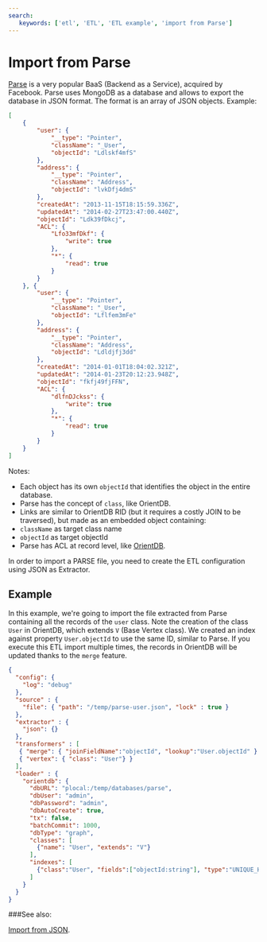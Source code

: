 ```yaml
---
search:
   keywords: ['etl', 'ETL', 'ETL example', 'import from Parse']
---
```


<!-- proofread 2015-12-11 SAM -->
# Import from Parse

[Parse](https://parse.com/) is a very popular BaaS (Backend as a Service), acquired by Facebook. Parse uses MongoDB as a database and allows to export the database in JSON format. The format is an array of JSON objects. Example:

```json
[
    {
        "user": {
            "__type": "Pointer",
            "className": "_User",
            "objectId": "Ldlskf4mfS"
        },
        "address": {
            "__type": "Pointer",
            "className": "Address",
            "objectId": "lvkDfj4dmS"
        },
        "createdAt": "2013-11-15T18:15:59.336Z",
        "updatedAt": "2014-02-27T23:47:00.440Z",
        "objectId": "Ldk39fDkcj",
        "ACL": {
            "Lfo33mfDkf": {
                "write": true
            },
            "*": {
                "read": true
            }
        }
    }, {
        "user": {
            "__type": "Pointer",
            "className": "_User",
            "objectId": "Lflfem3mFe"
        },
        "address": {
            "__type": "Pointer",
            "className": "Address",
            "objectId": "Ldldjfj3dd"
        },
        "createdAt": "2014-01-01T18:04:02.321Z",
        "updatedAt": "2014-01-23T20:12:23.948Z",
        "objectId": "fkfj49fjFFN",
        "ACL": {
            "dlfnDJckss": {
                "write": true
            },
            "*": {
                "read": true
            }
        }
    }
]
```

Notes:
- Each object has its own `objectId` that identifies the object in the entire database.
- Parse has the concept of `class`, like OrientDB.
- Links are similar to OrientDB RID (but it requires a costly JOIN to be traversed), but made as an embedded object containing:
 - `className` as target class name
 - `objectId` as target objectId
- Parse has ACL at record level, like [OrientDB](http://www.orientechnologies.com/docs/last/orientdb.wiki/Security.html#record-level-security).

In order to import a PARSE file, you need to create the ETL configuration using JSON as Extractor.

## Example
In this example, we're going to import the file extracted from Parse containing all the records of the `user` class. Note the creation of the class `User` in OrientDB, which extends `V` (Base Vertex class). We created an index against property `User.objectId` to use the same ID, similar to Parse. If you execute this ETL import multiple times, the records in OrientDB will be updated thanks to the `merge` feature.

```json
{
  "config": {
    "log": "debug"
  },
  "source" : {
    "file": { "path": "/temp/parse-user.json", "lock" : true }
  },
  "extractor" : {
    "json": {}
  },
  "transformers" : [
   { "merge": { "joinFieldName":"objectId", "lookup":"User.objectId" } },
   { "vertex": { "class": "User"} }
  ],
  "loader" : {
    "orientdb": {
      "dbURL": "plocal:/temp/databases/parse",
      "dbUser": "admin",
      "dbPassword": "admin",
      "dbAutoCreate": true,
      "tx": false,
      "batchCommit": 1000,
      "dbType": "graph",
      "classes": [
        {"name": "User", "extends": "V"}
      ],      
      "indexes": [
        {"class":"User", "fields":["objectId:string"], "type":"UNIQUE_HASH_INDEX" }
      ]
    }
  }
}

```

###See also:

[Import from JSON](Import-from-JSON.md).
